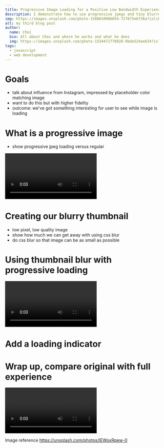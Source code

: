 ```yaml
---
title: Progressive Image Loading for a Positive Low Bandwidth Experience
description: I demonstrate how to use progressive jpegs and tiny blurred placeholder images to provide a positive low-bandwidth experience when using high quality or large images on a website.
img: https://images.unsplash.com/photo-1588010986054-727675e6f36a?ixlib=rb-1.2.1&ixid=eyJhcHBfaWQiOjEyMDd9&auto=format&fit=crop&w=800&q=60
alt: my third blog post
author: 
  name: Choi
  bio: All about Choi and where he works and what he does
  img: https://images.unsplash.com/photo-1534471770828-9bde524ee634?ixlib=rb-1.2.1&ixid=eyJhcHBfaWQiOjEyMDd9&auto=format&fit=crop&w=800&q=60
tags: 
  - javascript
  - web development
---
```


# Goals

- talk about influence from Instagram, impressed by placeholder color matching image
- want to do this but with higher fidelity
- outcome: we've got something interesting for user to see while image is loading

# What is a progressive image

- show progressive jpeg loading versus regular


<video playsinline controls>
    <source src="/assets/blog/progressive-loading-demo/default-behavior.mp4" type="video/mp4">
</video>

# Creating our blurry thumbnail

- low pixel, low quality image
- show how much we can get away with using css blur
- do css blur so that image can be as small as possible

# Using thumbnail blur with progressive loading

<video playsinline controls>
    <source src="/assets/blog/progressive-loading-demo/with-background-thumbnail.mp4" type="video/mp4">
</video>

# Add a loading indicator

# Wrap up, compare original with full experience

<video playsinline controls>
    <source src="/assets/blog/progressive-loading-demo/with-loading.mp4" type="video/mp4">
</video>




Image reference
https://unsplash.com/photos/IEWoxRpew-0